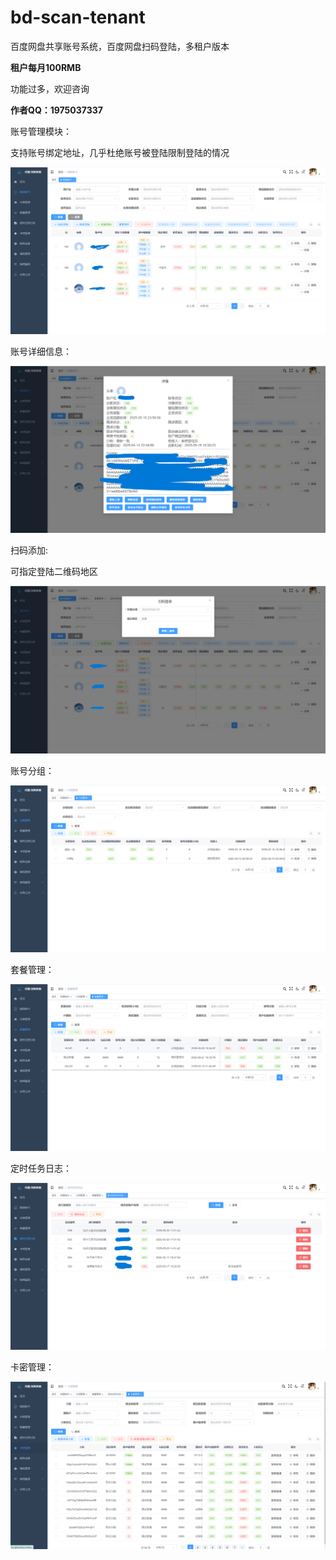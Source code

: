 # bd-scan-tenant
百度网盘共享账号系统，百度网盘扫码登陆，多租户版本

**租户每月100RMB**

功能过多，欢迎咨询

**作者QQ：1975037337**



账号管理模块：

支持账号绑定地址，几乎杜绝账号被登陆限制登陆的情况

![account](./系统截图/account.png)

账号详细信息：

![账号详情](./系统截图/账号详情.png)



扫码添加:

可指定登陆二维码地区

![扫码添加](./系统截图/扫码添加.png)



账号分组：

![group](./系统截图/group.png)





套餐管理：

![package](./系统截图/package.png)



定时任务日志：

![quartzLog](./系统截图/quartzLog.png)



卡密管理：

![secretKey](./系统截图/secretKey.png)

